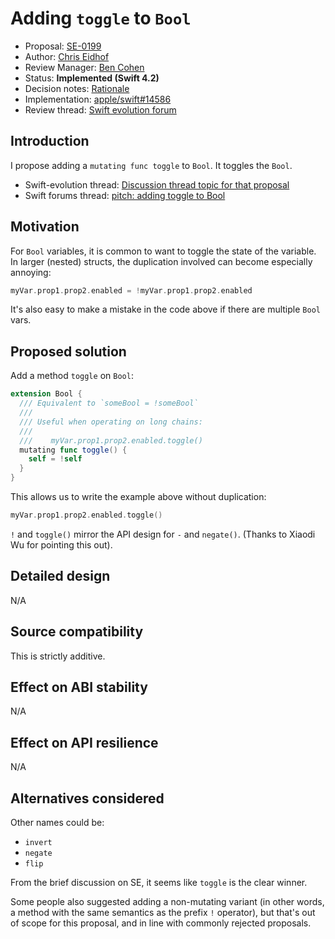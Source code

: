# Adding `toggle` to `Bool`

* Proposal: [SE-0199](0199-bool-toggle.md)
* Author: [Chris Eidhof](http://chris.eidhof.nl)
* Review Manager: [Ben Cohen](https://github.com/airspeedswift/)
* Status: **Implemented (Swift 4.2)**
* Decision notes: [Rationale](https://forums.swift.org/t/accepted-se-199-add-toggle-to-bool/10681)
* Implementation: [apple/swift#14586](https://github.com/apple/swift/pull/14586)
* Review thread: [Swift evolution forum](https://forums.swift.org/t/se-0199-adding-toggle-method-to-bool/)


## Introduction

I propose adding a `mutating func toggle` to `Bool`. It toggles the `Bool`.

- Swift-evolution thread: [Discussion thread topic for that proposal](https://forums.swift.org/t/adding-toggle-to-bool/7414)
- Swift forums thread: [pitch: adding toggle to Bool](https://forums.swift.org/t/pitch-adding-toggle-to-bool/7414)

## Motivation

For `Bool` variables, it is common to want to toggle the state of the variable. In larger (nested) structs, the duplication involved can become especially annoying:

```swift
myVar.prop1.prop2.enabled = !myVar.prop1.prop2.enabled
```

It's also easy to make a mistake in the code above if there are multiple `Bool` vars.

## Proposed solution

Add a method `toggle` on `Bool`:

```swift
extension Bool {
  /// Equivalent to `someBool = !someBool`
  ///
  /// Useful when operating on long chains:
  ///
  ///    myVar.prop1.prop2.enabled.toggle()
  mutating func toggle() {
    self = !self
  }
}
```

This allows us to write the example above without duplication:

```swift
myVar.prop1.prop2.enabled.toggle()
```

`!` and `toggle()` mirror the API design for `-` and `negate()`. (Thanks to Xiaodi Wu for pointing this out).

## Detailed design

N/A

## Source compatibility

This is strictly additive.

## Effect on ABI stability

N/A

## Effect on API resilience

N/A

## Alternatives considered

Other names could be:

- `invert`
- `negate`
- `flip`

From the brief discussion on SE, it seems like `toggle` is the clear winner.

Some people also suggested adding a non-mutating variant (in other words, a method with the same semantics as the prefix `!` operator), but that's out of scope for this proposal, and in line with commonly rejected proposals.
